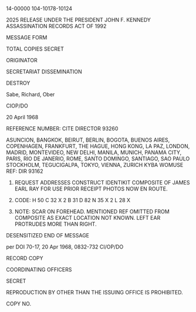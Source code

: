 14-00000
104-10178-10124

2025 RELEASE UNDER THE PRESIDENT JOHN F. KENNEDY ASSASSINATION RECORDS ACT OF 1992

MESSAGE FORM

TOTAL COPIES
SECRET

ORIGINATOR

SECRETARIAT DISSEMINATION

DESTROY

Sabe, Richard, Ober

CIOP/DO

20 April 1968

REFERENCE NUMBER: CITE DIRECTOR 93260

ASUNCION, BANGKOK, BEIRUT, BERLIN, BOGOTA, BUENOS AIRES, COPENHAGEN, FRANKFURT, THE HAGUE, HONG KONG, LA PAZ, LONDON, MADRID, MONTEVIDEO, NEW DELHI, MANILA, MUNICH, PANAMA CITY, PARIS, RIO DE JANERIO, ROME, SANTO DOMINGO, SANTIAGO, SAO PAULO
STOCKHOLM, TEGUCIGALPA, TOKYO, VIENNA, ZURICH
KYBA WOMUSE
REF: DIR 93162

1. REQUEST ADDRESSES CONSTRUCT IDENTIKIT COMPOSITE
OF JAMES EARL RAY FOR USE PRIOR RECEIPT PHOTOS NOW EN ROUTE.

2. CODE: H 50 C 32 X 2 B 31 D 82 N 35 X 2 L 28 X

3. NOTE: SCAR ON FOREHEAD. MENTIONED REF OMITTED FROM
COMPOSITE AS EXACT LOCATION NOT KNOWN. LEFT EAR PROTRUDES MORE
THAN RIGHT.

DESENSITIZED END OF MESSAGE

per DOI 70-17, 20 Apr 1968, 0832-732
CI/OP/DO

RECORD COPY

COORDINATING OFFICERS

SECRET

REPRODUCTION BY OTHER THAN THE ISSUING OFFICE IS PROHIBITED.

COPY NO.
